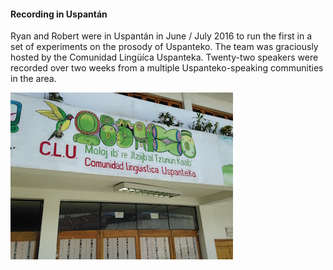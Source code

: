 #### Recording in Uspant&aacute;n ####

Ryan and Robert were in Uspant&aacute;n in June / July 2016 to run the first in a set of experiments on the prosody of Uspanteko. The team was graciously hosted by the Comunidad Ling&uuml;&iacute;ca Uspanteka. Twenty-two speakers were recorded over two weeks from a multiple Uspanteko-speaking communities in the area.

![Communidad Lingüística Uspanteka](/resources/Pictures/clu.jpg)
